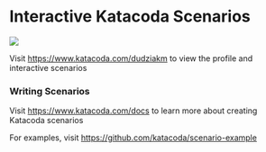 # Interactive Katacoda Scenarios

[![](http://shields.katacoda.com/katacoda/dudziakm/count.svg)](https://www.katacoda.com/dudziakm "Get your profile on Katacoda.com")

Visit https://www.katacoda.com/dudziakm to view the profile and interactive scenarios

### Writing Scenarios
Visit https://www.katacoda.com/docs to learn more about creating Katacoda scenarios

For examples, visit https://github.com/katacoda/scenario-example
